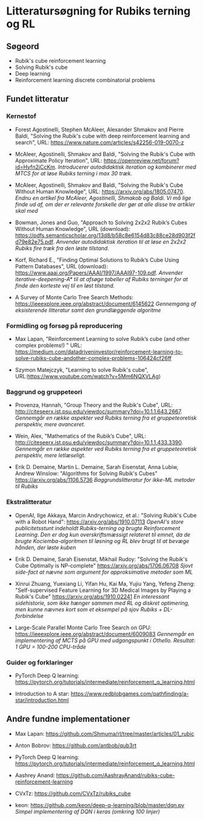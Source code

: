 # Litteratursøgning for Rubiks terning og RL 


## Søgeord

* Rubik's cube reinforcement learning
* Solving Rubik's cube
* Deep learning 
* Reinforcement learning discrete combinatorial problems



## Fundet litteratur

### Kernestof

*  Forest Agostinelli, Stephen McAleer, Alexander Shmakov and Pierre Baldi, "Solving the Rubik's cube
with deep reinforcement learning and search", URL: https://www.nature.com/articles/s42256-019-0070-z

* McAleer, Agostinelli, Shmakov and Baldi, "Solving the Rubik's Cube with Approximate Policy Iteration", URL: https://openreview.net/forum?id=Hyfn2jCcKm. *Introducerer autodidaktisk iteration og kombinerer med MTCS for at løse Rubiks terning i max 30 træk.*

* McAleer, Agostinelli, Shmakov and Baldi, "Solving the Rubik's Cube Without Human Knowledge", URL: https://arxiv.org/abs/1805.07470. *Endnu en artikel fra McAleer, Agostinelli, Shmakob og Baldi. Vi må lige finde ud af, om der er relevante forskelle der gør at alle disse tre artikler skal med*

* Bowman, Jones and Guo, "Approach to Solving 2x2x2 Rubik’s Cubes Without Human Knowledge", URL (download): https://pdfs.semanticscholar.org/13d8/b58c8e6154d83c88ce28d903f2fd79e82e75.pdf. *Anvender autodidaktisk iteration til at løse en 2x2x2 Rubiks fire træk fra den løste tilstand.*

* Korf, Richard E., "Finding Optimal Solutions to Rubik’s Cube Using Pattern Databases", URL (download): https://www.aaai.org/Papers/AAAI/1997/AAAI97-109.pdf. *Anvender iterative-deepening-A\* til at afsøge tabeller af Rubiks terninger for at finde den korteste vej til en løst tilstand.*

* A Survey of Monte Carlo Tree Search Methods: https://ieeexplore.ieee.org/abstract/document/6145622 *Gennemgang af eksisterende litteratur samt den grundlæggende algoritme*

### Formidling og forsøg på reproducering

* Max Lapan, "Reinforcement Learning to solve Rubik’s cube (and other complex problems!) "
URL: https://medium.com/datadriveninvestor/reinforcement-learning-to-solve-rubiks-cube-andother-complex-problems-106424cf26ff

* Szymon Matejczyk, "Learning to solve Rubik's cube",
URL:https://www.youtube.com/watch?v=5Mm6NQXVLAg) 

### Baggrund og gruppeteori

* Provenza, Hannah, "Group Theory and the Rubik's Cube", URL: http://citeseerx.ist.psu.edu/viewdoc/summary?doi=10.1.1.643.2667. *Gennemgår en række aspekter ved Rubiks terning fra et gruppeteoretisk perspektiv, mere avanceret.*

* Wein, Alex, "Mathematics of the Rubik’s Cube", URL: http://citeseerx.ist.psu.edu/viewdoc/summary?doi=10.1.1.433.3390. *Gennemgår en række aspekter ved Rubiks terning fra et gruppeteoretisk perspektiv, mere letlæseligt.*


* Erik D. Demaine, Martin L. Demaine, Sarah Eisenstat, Anna Lubiw, Andrew Winslow: "Algorithms for Solving Rubik's Cubes" https://arxiv.org/abs/1106.5736  *Baggrundslitteratur for ikke-ML metoder til Rubiks*

### Ekstralitteratur
 
* OpenAI, Ilge Akkaya, Marcin Andrychowicz, et al.: "Solving Rubik's Cube with a Robot Hand": https://arxiv.org/abs/1910.07113  *OpenAI's store publicitetsstunt indeholdt Rubiks-terning og brugte Reinforcement Learning. Den er dog kun overskriftsmæssigt relateret til emnet, da de brugte Kociemba-algoritmen til løsning og RL blev brugt til at bevæge hånden, der løste kuben*

* Erik D. Demaine, Sarah Eisenstat, Mikhail Rudoy: "Solving the Rubik's Cube Optimally is NP-complete" https://arxiv.org/abs/1706.06708 *Sjovt side-fact at nævne som argument for approksimative metoder som ML*


* Xinrui Zhuang, Yuexiang Li, Yifan Hu, Kai Ma, Yujiu Yang, Yefeng Zheng: "Self-supervised Feature Learning for 3D Medical Images by Playing a Rubik's Cube"  https://arxiv.org/abs/1910.02241 *En interessant sidehistorie, som ikke hænger sammen med RL og diskret optimering, men kunne nævnes kort som et eksempel på sjov Rubiks + DL-forbindelse*

* Large-Scale Parallel Monte Carlo Tree Search on GPU: https://ieeexplore.ieee.org/abstract/document/6009083 *Gennemgår en implementering af MCTS på GPU med udgangspunkt i Othello. Resultat: 1 GPU = 100-200 CPU-tråde*


### Guider og forklaringer
* PyTorch Deep Q learning: https://pytorch.org/tutorials/intermediate/reinforcement_q_learning.html

* Introduction to A star: https://www.redblobgames.com/pathfinding/a-star/introduction.html


## Andre fundne implementationer

* Max Lapan: https://github.com/Shmuma/rl/tree/master/articles/01_rubic

* Anton Bobrov: https://github.com/antbob/qub3rt

* PyTorch Deep Q learning: https://pytorch.org/tutorials/intermediate/reinforcement_q_learning.html

* Aashrey Anand: https://github.com/AashrayAnand/rubiks-cube-reinforcement-learning 

* CVxTz: https://github.com/CVxTz/rubiks_cube

* keon: https://github.com/keon/deep-q-learning/blob/master/dqn.py *Simpel implementering af DQN i keras (omkring 100 linjer)*
